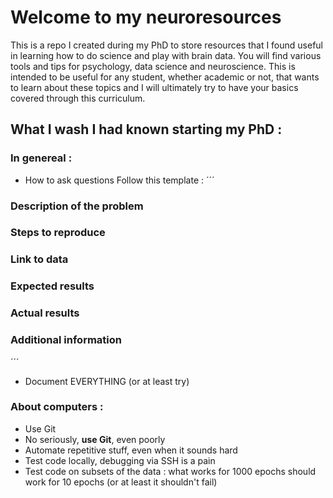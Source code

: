 # Welcome to my neuroresources
This is a repo I created during my PhD to store resources that I found useful in learning how to do science and play with brain data. You will find various tools and tips for psychology, data science and neuroscience. This is intended to be useful for any student, whether academic or not, that wants to learn about these topics and I will ultimately try to have your basics covered through this curriculum.

## What I wash I had known starting my PhD :

### In genereal :
- How to ask questions
Follow this template :
­­´´´
### Description of the problem

### Steps to reproduce

### Link to data

### Expected results

### Actual results

### Additional information
´´´

- Document EVERYTHING (or at least try)

### About computers : 
- Use Git
- No seriously, **use Git**, even poorly
- Automate repetitive stuff, even when it sounds hard
- Test code locally, debugging via SSH is a pain
- Test code on subsets of the data : what works for 1000 epochs should work for 10 epochs (or at least it shouldn't fail)
